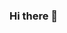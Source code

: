 ### Hi there 👋

<!--
**tracilu05/tracilu05** is a ✨ _special_ ✨ repository because its `README.md` (this file) appears on your GitHub profile.

Here are some ideas to get you started:

- 🔭 I’m currently working on ...
- 🌱 I’m currently learning ...
- 👯 I’m looking to collaborate on ...
- 🤔 I’m looking for help with ...
- 💬 Ask me about ...
- 📫 How to reach me: You can email me through lu.tra@northeastern.edu
- 😄 Pronouns: she/her/hers
- ⚡ Fun fact: I lived in Nigeria and Indonesia for four years!
-->


